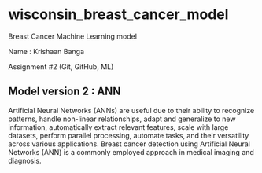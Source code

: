 # wisconsin_breast_cancer_model
Breast Cancer Machine Learning model

Name : Krishaan Banga

Assignment #2 (Git, GitHub, ML)

## Model version 2 : ANN

Artificial Neural Networks (ANNs) are useful due to their ability to recognize patterns, handle non-linear relationships, adapt and generalize to new information, automatically extract relevant features, scale with large datasets, perform parallel processing, automate tasks, and their versatility across various applications. Breast cancer detection using Artificial Neural Networks (ANN) is a commonly employed approach in medical imaging and diagnosis. 


